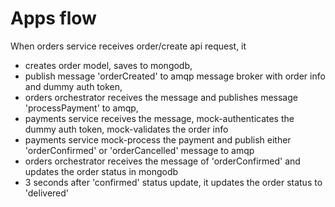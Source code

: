 # Apps flow
When orders service receives order/create api request, it
- creates order model, saves to mongodb,
- publish message 'orderCreated' to amqp message broker with order info and dummy auth token,
- orders orchestrator receives the message and publishes message 'processPayment' to amqp,
- payments service receives the message, mock-authenticates the dummy auth token, mock-validates the order info
- payments service mock-process the payment and publish either 'orderConfirmed' or 'orderCancelled' message to amqp
- orders orchestrator receives the message of 'orderConfirmed' and updates the order status in mongodb
- 3 seconds after 'confirmed' status update, it updates the order status to 'delivered'
